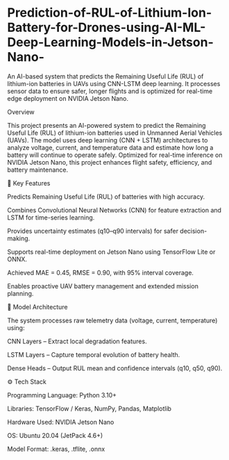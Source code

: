 # Prediction-of-RUL-of-Lithium-Ion-Battery-for-Drones-using-AI-ML-Deep-Learning-Models-in-Jetson-Nano-
An AI-based system that predicts the Remaining Useful Life (RUL) of lithium-ion batteries in UAVs using CNN-LSTM deep learning. It processes sensor data to ensure safer, longer flights and is optimized for real-time edge deployment on NVIDIA Jetson Nano.

Overview

This project presents an AI-powered system to predict the Remaining Useful Life (RUL) of lithium-ion batteries used in Unmanned Aerial Vehicles (UAVs). The model uses deep learning (CNN + LSTM) architectures to analyze voltage, current, and temperature data and estimate how long a battery will continue to operate safely.
Optimized for real-time inference on NVIDIA Jetson Nano, this project enhances flight safety, efficiency, and battery maintenance.

🧠 Key Features

Predicts Remaining Useful Life (RUL) of batteries with high accuracy.

Combines Convolutional Neural Networks (CNN) for feature extraction and LSTM for time-series learning.

Provides uncertainty estimates (q10–q90 intervals) for safer decision-making.

Supports real-time deployment on Jetson Nano using TensorFlow Lite or ONNX.

Achieved MAE = 0.45, RMSE = 0.90, with 95% interval coverage.

Enables proactive UAV battery management and extended mission planning.

🧩 Model Architecture

The system processes raw telemetry data (voltage, current, temperature) using:

CNN Layers – Extract local degradation features.

LSTM Layers – Capture temporal evolution of battery health.

Dense Heads – Output RUL mean and confidence intervals (q10, q50, q90).

⚙️ Tech Stack

Programming Language: Python 3.10+

Libraries: TensorFlow / Keras, NumPy, Pandas, Matplotlib

Hardware Used: NVIDIA Jetson Nano

OS: Ubuntu 20.04 (JetPack 4.6+)

Model Format: .keras, .tflite, .onnx
